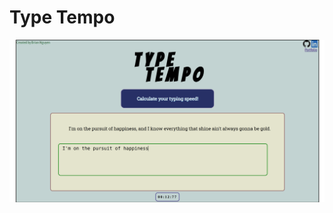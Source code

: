 # Type Tempo
![Type Tempo](https://raw.githubusercontent.com/briannguyen4/briannguyen4.github.io/master/assets/images/typetempo.png)
